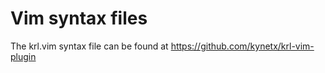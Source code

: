 # Vim syntax files

The krl.vim syntax file can be found at https://github.com/kynetx/krl-vim-plugin

